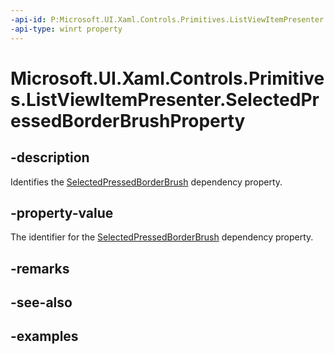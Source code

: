 ```yaml
---
-api-id: P:Microsoft.UI.Xaml.Controls.Primitives.ListViewItemPresenter.SelectedPressedBorderBrushProperty
-api-type: winrt property
---
```


# Microsoft.UI.Xaml.Controls.Primitives.ListViewItemPresenter.SelectedPressedBorderBrushProperty

<!--
public static Microsoft.UI.Xaml.DependencyProperty SelectedPressedBorderBrushProperty { get; }
-->


## -description

Identifies the [SelectedPressedBorderBrush](listviewitempresenter_selectedpressedborderbrush.md) dependency property.

## -property-value

The identifier for the [SelectedPressedBorderBrush](listviewitempresenter_selectedpressedborderbrush.md) dependency property.

## -remarks

## -see-also

## -examples



